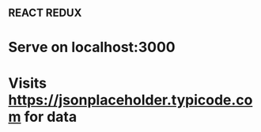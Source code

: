 

## REACT REDUX


# Serve on localhost:3000
# Visits https://jsonplaceholder.typicode.com for data
```

